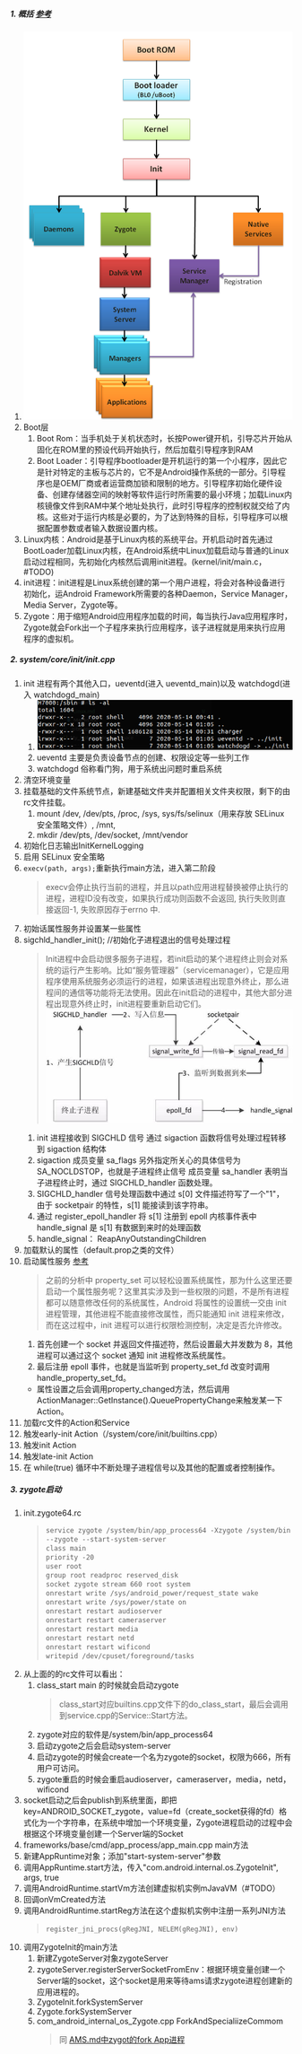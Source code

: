 ##### 1. 概括 [参考](https://blog.csdn.net/qq_19923217/article/details/81240302)
1. ![](../MdPicture/33.png)
2. Boot层
    1. Boot Rom：当手机处于关机状态时，长按Power键开机，引导芯片开始从固化在ROM里的预设代码开始执行，然后加载引导程序到RAM
    2. Boot Loader：引导程序bootloader是开机运行的第一个小程序，因此它是针对特定的主板与芯片的，它不是Android操作系统的一部分。引导程序也是OEM厂商或者运营商加锁和限制的地方。引导程序初始化硬件设备、创建存储器空间的映射等软件运行时所需要的最小环境；加载Linux内核镜像文件到RAM中某个地址处执行，此时引导程序的控制权就交给了内核。这些对于运行内核是必要的，为了达到特殊的目标，引导程序可以根据配置参数或者输入数据设置内核。
3. Linux内核：Android是基于Linux内核的系统平台。开机启动时首先通过BootLoader加载Linux内核，在Android系统中Linux加载启动与普通的Linux启动过程相同，先初始化内核然后调用init进程。(kernel/init/main.c，#TODO)
4. init进程：init进程是Linux系统创建的第一个用户进程，将会对各种设备进行初始化，运Android Framework所需要的各种Daemon，Service Manager，Media Server，Zygote等。
5. Zygote：用于缩短Android应用程序加载的时间，每当执行Java应用程序时，Zygote就会Fork出一个子程序来执行应用程序，该子进程就是用来执行应用程序的虚拟机。

##### 2. system/core/init/init.cpp
1.  init 进程有两个其他入口，ueventd(进入 ueventd_main)以及 watchdogd(进入 watchdogd_main)
    1. ![](../MdPicture/34.png)
    2. ueventd 主要是负责设备节点的创建、权限设定等一些列工作
    3. watchdogd 俗称看门狗，用于系统出问题时重启系统
1. 清空环境变量
2. 挂载基础的文件系统节点，新建基础文件夹并配置相关文件夹权限，剩下的由rc文件挂载。
    1. mount /dev, /dev/pts, /proc, /sys, sys/fs/selinux（用来存放 SELinux 安全策略文件）, /mnt, 
    2. mkdir /dev/pts, /dev/socket, /mnt/vendor
3. 初始化日志输出InitKernelLogging
4. 启用 SELinux 安全策略
5. ```execv(path, args);```重新执行main方法，进入第二阶段
    > execv会停止执行当前的进程，并且以path应用进程替换被停止执行的进程，进程ID没有改变，如果执行成功则函数不会返回, 执行失败则直接返回-1, 失败原因存于errno 中.
3. 初始话属性服务并设置某一些属性
4. sigchld_handler_init();  //初始化子进程退出的信号处理过程
    > Init进程中会启动很多服务子进程，若init启动的某个进程终止则会对系统的运行产生影响。比如“服务管理器”（servicemanager），它是应用程序使用系统服务必须运行的进程，如果该进程出现意外终止，那么进程间的通信等功能将无法使用。因此在init启动的进程中，其他大部分进程出现意外终止时，init进程要重新启动它们。
    > ![](../MdPicture/35.jpg)
    1. init 进程接收到 SIGCHLD 信号
    通过 sigaction 函数将信号处理过程转移到 sigaction 结构体
    2. sigaction 成员变量 sa_flags 另外指定所关心的具体信号为 SA_NOCLDSTOP，也就是子进程终止信号
    成员变量 sa_handler 表明当子进程终止时，通过 SIGCHLD_handler 函数处理。
    3. SIGCHLD_handler 信号处理函数中通过 s[0] 文件描述符写了一个"1"，
    由于 socketpair 的特性，s[1] 能接读到该字符串。
    4. 通过 register_epoll_handler 将 s[1] 注册到 epoll 内核事件表中
    handle_signal 是 s[1] 有数据到来时的处理函数 
    5. handle_signal： ReapAnyOutstandingChildren 
4. 加载默认的属性（default.prop之类的文件）
5. 启动属性服务 [参考](https://blog.csdn.net/csdn_of_coder/article/details/55798789)
    > 之前的分析中 property_set 可以轻松设置系统属性，那为什么这里还要启动一个属性服务呢？这里其实涉及到一些权限的问题，不是所有进程都可以随意修改任何的系统属性，Android 将属性的设置统一交由 init 进程管理，其他进程不能直接修改属性，而只能通知 init 进程来修改，而在这过程中，init 进程可以进行权限检测控制，决定是否允许修改。
    1. 首先创建一个 socket 并返回文件描述符，然后设置最大并发数为 8，其他进程可以通过这个 socket 通知 init 进程修改系统属性。
    2. 最后注册 epoll 事件，也就是当监听到 property_set_fd 改变时调用 handle_property_set_fd。
    - 属性设置之后会调用property_changed方法，然后调用ActionManager::GetInstance().QueuePropertyChange来触发某一下Action。
6. 加载rc文件的Action和Service
7. 触发early-init Action（/system/core/init/builtins.cpp）
8. 触发init Action
9. 触发late-init Action
10. 在 while(true) 循环中不断处理子进程信号以及其他的配置或者控制操作。

##### 3. zygote启动
1. init.zygote64.rc
    > ```
    > service zygote /system/bin/app_process64 -Xzygote /system/bin  --zygote --start-system-server
    > class main
    > priority -20
    > user root
    > group root readproc reserved_disk
    > socket zygote stream 660 root system
    > onrestart write /sys/android_power/request_state wake
    > onrestart write /sys/power/state on
    > onrestart restart audioserver
    > onrestart restart cameraserver
    > onrestart restart media
    > onrestart restart netd
    > onrestart restart wificond
    > writepid /dev/cpuset/foreground/tasks
    > ```
2. 从上面的的rc文件可以看出：
    1. class_start main 的时候就会启动zygote
        > class_start对应builtins.cpp文件下的do_class_start，最后会调用到service.cpp的Service::Start方法。
    2. zygote对应的软件是/system/bin/app_process64
    3. 启动zygote之后会启动system-server
    4. 启动zygote的时候会create一个名为zygote的socket，权限为666，所有用户可访问。
    5. zygote重启的时候会重启audioserver，cameraserver，media，netd，wificond
3. socket启动之后会publish到系统里面，即把key=ANDROID_SOCKET_zygote，value=fd（create_socket获得的fd）格式化为一个字符串，在系统中增加一个环境变量，Zygote进程启动的过程中会根据这个环境变量创建一个Server端的Socket
4. frameworks/base/cmd/app_process/app_main.cpp main方法
5. 新建AppRuntime对象；添加"start-system-server"参数
6. 调用AppRuntime.start方法，传入"com.android.internal.os.ZygoteInit", args, true
7. 调用AndroidRuntime.startVm方法创建虚拟机实例mJavaVM（#TODO）
8. 回调onVmCreated方法
9. 调用AndroidRuntime.startReg方法在这个虚拟机实例中注册一系列JNI方法
    > ```register_jni_procs(gRegJNI, NELEM(gRegJNI), env)```
10. 调用ZygoteInit的main方法
    1. 新建ZygoteServer对象zygoteServer
    2. zygoteServer.registerServerSocketFromEnv：根据环境变量创建一个Server端的socket，这个socket是用来等待ams请求zygote进程创建新的应用进程的。
    3. ZygoteInit.forkSystemServer
    4. Zygote.forkSystemServer
    5. com_android_internal_os_Zygote.cpp ForkAndSpecialiizeCommom
        > 同 [AMS.md中zygot的fork App进程](../Android/AMS.md#zygote)